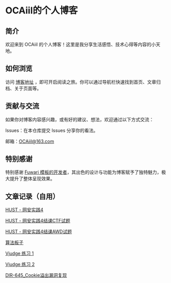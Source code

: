 # OCAiil的个人博客
## 简介

欢迎来到 OCAiil 的个人博客！这里是我分享生活感悟、技术心得等内容的小天地。

## 如何浏览

访问 [博客地址](https://ocaiil.xyz) ，即可开启阅读之旅。你可以通过导航栏快速找到首页、文章归档、关于页面等。

## 贡献与交流

如果你对博客内容感兴趣，或有好的建议、想法，欢迎通过以下方式交流：

Issues：在本仓库提交 Issues 分享你的看法。

邮箱：OCAiil@163.com

## 特别感谢

特别感谢 [Fuwari 模板的开发者](https://github.com/saicaca/fuwari/)，其出色的设计与功能为博客赋予了独特魅力，极大提升了整体呈现效果。

## 文章记录（自用）
[HUST - 网安实践4](https://www.ocaiil.xyz/posts/hust-%E7%BD%91%E5%AE%89%E5%AE%9E%E8%B7%B54/hust-%E7%BD%91%E5%AE%89%E5%AE%9E%E8%B7%B54/)

[HUST - 网安实践4结课CTF试题](https://www.ocaiil.xyz/posts/hust-%E7%BD%91%E5%AE%89%E5%AE%9E%E8%B7%B54/hust-%E7%BD%91%E5%AE%89%E5%AE%9E%E8%B7%B54-ctf/)

[HUST - 网安实践4结课AWD试题](https://www.ocaiil.xyz/posts/hust-%E7%BD%91%E5%AE%89%E5%AE%9E%E8%B7%B54/hust-%E7%BD%91%E5%AE%89%E5%AE%9E%E8%B7%B54-awd/)

[算法板子](https://www.ocaiil.xyz/posts/algorithm_templates/)

[Vjudge 练习 1](https://www.ocaiil.xyz/posts/vjudge_parctice_1/)

[Vjudge 练习 2](https://www.ocaiil.xyz/posts/vjudge_parctice_2/)

[DIR-645_Cookie溢出漏洞复现](https://www.ocaiil.xyz/posts/cnvd-2013-11625/dir-645_cookie%E6%BA%A2%E5%87%BA%E6%BC%8F%E6%B4%9E%E5%A4%8D%E7%8E%B0/)
